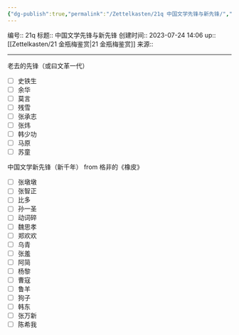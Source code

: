 ```yaml
---
{"dg-publish":true,"permalink":"/Zettelkasten/21q 中国文学先锋与新先锋/","dgPassFrontmatter":true}
---
```


编号:: 21q
标题:: 中国文学先锋与新先锋
创建时间:: 2023-07-24 14:06
up:: [[Zettelkasten/21 金瓶梅鉴赏\|21 金瓶梅鉴赏]]
来源:: 

---

老去的先锋（或曰文革一代）
-   [ ] 史铁生
-   [ ] 余华
-   [ ] 莫言
-   [ ] 残雪
-   [ ] 张承志
-   [ ] 张炜
-   [ ] 韩少功
-   [ ] 马原
-   [ ] 苏童

中国文学新先锋（新千年） from 格非的《橡皮》
-   [ ] 张墩墩
-   [ ] 张智正
-   [ ] 比多
-   [ ] 孙一圣
-   [ ] 动词碎
-   [ ] 魏思孝
-   [ ] 郑欢欢
-   [ ] 乌青
-   [ ] 张羞
-   [ ] 阿简
-   [ ] 杨黎
-   [ ] 曹寇
-   [ ] 鲁羊
-   [ ] 狗子
-   [ ] 韩东
-   [ ] 张万新
-   [ ] 陈希我